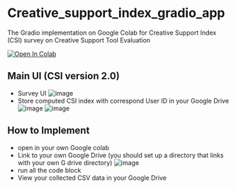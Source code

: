 # Creative_support_index_gradio_app
The Gradio implementation on Google Colab for Creative Support Index (CSI) survey on Creative Support Tool Evaluation 

[![Open In Colab](https://colab.research.google.com/assets/colab-badge.svg)](https://colab.research.google.com/github/joseeph/Creative_support_index_gradio_app/blob/main/CSI_survey_UI_to_csv.ipynb)

## Main UI (CSI version 2.0)
- Survey UI
![image](https://github.com/joseeph/Creative_support_index_gradio_app/assets/8462494/d804eeda-ee97-4e9a-be10-49e05a3faf0c)
- Store computed CSI index with correspond User ID in your Google Drive
![image](https://github.com/joseeph/Creative_support_index_gradio_app/assets/8462494/4480016b-a6a0-4e1c-b6cf-c12d12b99c04)
![image](https://github.com/joseeph/Creative_support_index_gradio_app/assets/8462494/c41308d8-22dd-4a8e-a444-97de8ad87ea4)

## How to Implement
- open in your own Google colab
- Link to your own Google Drive (you should set up a directory that links with your own G drive directory)
![image](https://github.com/joseeph/Creative_support_index_gradio_app/assets/8462494/7b039b83-9cd1-4743-81f9-49109f3408bd)
- run all the code block
- View your collected CSV data in your Google Drive
